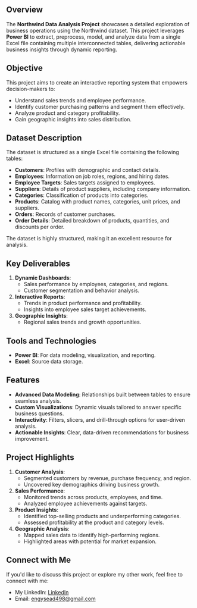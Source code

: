 ## Overview  
The **Northwind Data Analysis Project** showcases a detailed exploration of business operations using the Northwind dataset. This project leverages **Power BI** to extract, preprocess, model, and analyze data from a single Excel file containing multiple interconnected tables, delivering actionable business insights through dynamic reporting.  

## Objective  
This project aims to create an interactive reporting system that empowers decision-makers to:  
- Understand sales trends and employee performance.  
- Identify customer purchasing patterns and segment them effectively.  
- Analyze product and category profitability.  
- Gain geographic insights into sales distribution.  

## Dataset Description  
The dataset is structured as a single Excel file containing the following tables:  
- **Customers**: Profiles with demographic and contact details.  
- **Employees**: Information on job roles, regions, and hiring dates.  
- **Employee Targets**: Sales targets assigned to employees.  
- **Suppliers**: Details of product suppliers, including company information.  
- **Categories**: Classification of products into categories.  
- **Products**: Catalog with product names, categories, unit prices, and suppliers.  
- **Orders**: Records of customer purchases.  
- **Order Details**: Detailed breakdown of products, quantities, and discounts per order.  

The dataset is highly structured, making it an excellent resource for analysis.  

## Key Deliverables  
1. **Dynamic Dashboards**:  
   - Sales performance by employees, categories, and regions.  
   - Customer segmentation and behavior analysis.  
2. **Interactive Reports**:  
   - Trends in product performance and profitability.  
   - Insights into employee sales target achievements.  
3. **Geographic Insights**:  
   - Regional sales trends and growth opportunities.  

## Tools and Technologies  
- **Power BI**: For data modeling, visualization, and reporting.  
- **Excel**: Source data storage.  

## Features  
- **Advanced Data Modeling**: Relationships built between tables to ensure seamless analysis.  
- **Custom Visualizations**: Dynamic visuals tailored to answer specific business questions.  
- **Interactivity**: Filters, slicers, and drill-through options for user-driven analysis.  
- **Actionable Insights**: Clear, data-driven recommendations for business improvement.  

## Project Highlights  
1. **Customer Analysis**:  
   - Segmented customers by revenue, purchase frequency, and region.  
   - Uncovered key demographics driving business growth.  
2. **Sales Performance**:  
   - Monitored trends across products, employees, and time.  
   - Analyzed employee achievements against targets.  
3. **Product Insights**:  
   - Identified top-selling products and underperforming categories.  
   - Assessed profitability at the product and category levels.  
4. **Geographic Analysis**:  
   - Mapped sales data to identify high-performing regions.  
   - Highlighted areas with potential for market expansion.  

## Connect with Me  
If you'd like to discuss this project or explore my other work, feel free to connect with me:  
- My LinkedIn: [LinkedIn](https://www.linkedin.com/in/engy-saeed-b47784276?lipi=urn%3Ali%3Apage%3Ad_flagship3_profile_view_base_contact_details%3BV%2BB2MrRgSMy1qCzvrgIR8g%3D%3D)  
- Email: engysead498@gmail.com
